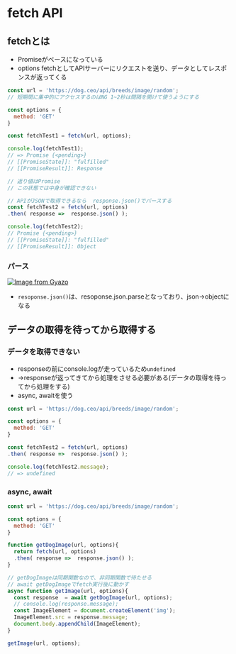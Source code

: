 # fetch API

## fetchとは
- Promiseがベースになっている
- options fetchとしてAPIサーバーにリクエストを送り、データとしてレスポンスが返ってくる
```js
const url = 'https://dog.ceo/api/breeds/image/random';
// 短期間に集中的にアクセスするのはNG 1~2秒は間隔を開けて使うようにする

const options = {
  method: 'GET'
}

const fetchTest1 = fetch(url, options);

console.log(fetchTest1);
// => Promise {<pending>}
// [[PromiseState]]: "fulfilled"
// [[PromiseResult]]: Response

// 返り値はPromise
// この状態では中身が確認できない

// APIがJSONで取得できるなら  response.json()でパースする
const fetchTest2 = fetch(url, options)
.then( response =>  response.json() );

console.log(fetchTest2);
// Promise {<pending>}
// [[PromiseState]]: "fulfilled"
// [[PromiseResult]]: Object
```

### パース
[![Image from Gyazo](https://i.gyazo.com/bd29d0b7ab300b9a02172da59c4d197f.png)](https://gyazo.com/bd29d0b7ab300b9a02172da59c4d197f)
- `resoponse.json()`は、resoponse.json.parseとなっており、json→objectになる

## データの取得を待ってから取得する

### データを取得できない

- responseの前にconsole.logが走っているため`undefined`
- →responseが返ってきてから処理をさせる必要がある(データの取得を待ってから処理をする)
- async, awaitを使う

```js
const url = 'https://dog.ceo/api/breeds/image/random';

const options = {
  method: 'GET'
}

const fetchTest2 = fetch(url, options)
.then( response =>  response.json() );

console.log(fetchTest2.message);
// => undefined
```

### async, await

```js
const url = 'https://dog.ceo/api/breeds/image/random';

const options = {
  method: 'GET'
}

function getDogImage(url, options){
  return fetch(url, options)
  .then( response =>  response.json() );
}

// getDogImageは同期関数なので、非同期関数で待たせる
// await getDogImageでfetch実行後に動かす
async function getImage(url, options){
  const response  = await getDogImage(url, options);
  // console.log(response.message);
  const ImageElement = document.createElement('img');
  ImageElement.src = response.message;
  document.body.appendChild(ImageElement);
}

getImage(url, options);
```

